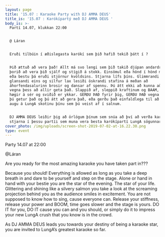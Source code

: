 ```yaml
---
layout: page
title: '15.07 : Karaoke Party with DJ AMMA DEUS'
title_is: '15.07 : Karókípartý með DJ AMMA DEUS '
body_is: >-
  Partí 14.07, klukkan 22:00


  @ Láran


  Eruði tilbúin í æðislegasta karókí sem þið hafið tekið þátt í ? 


  Þið ættuð að vera það! Allt má svo lengi sem þið takið djúpan andardrátt og
  þorið að vera þið sjálf og stígið á stokk. Einsömul eða hönd í hönd með besta
  eða bestu þá eruði stjörnur kvöldsins. Stjarna lífs þíns. Glimmrandi og
  glansandi eins og silfur lax lesiði öskrandi stafina á meðan að
  áhorfendasalurinn brosir og dansar af spennu. Þú átt ekki að kunna að syngja,
  vegna þess að allir geta það. Slappið af, sleppið kraftinum og BAAM, tíminn
  hægir á sér og sviðið er ykkar. GERÐU ÞAÐ fyrir þig, GERÐU ÞAÐ vegna þess að
  þú getur það og þú átt að gera það, eða gerðu það einfaldlega til að gangast í
  augu á LungA skotinu þínu sem þú veist af í salnum. 


  DJ AMMA DEUS leiðir þig að örlögum þínum sem snúa að því að verða karókí
  stjarna í þessu partíi sem muna vera besta karókípartí LungA sögunnar.
cover_photo: /img/uploads/screen-shot-2019-07-02-at-16.22.30.png
type: event
---
```

Party 14.07 at 22:00 

@Láran

Are you ready for the most amazing karaoke you have taken part in??? 

Because you should! Everything is allowed as long as you take a deep breath in and dare to be yourself and step on the stage. Alone or hand in hand with your bestie you are the star of the evening. The star of your life. Glittering and shining like a silvery salmon you take a look at the screaming projection behind you as the audience smiles in excitement. You are not supposed to know how to sing, cause everyone can. Release your stiffness, release your power and BOOM, time goes slower and the stage is yours. DO IT for you, DO IT cause you can and you should, or simply do it to impress your new LungA crush that you know is in the crowd. 

As DJ AMMA DEUS leads you towards your destiny of being a karaoke star, you are invited to LungA’s greatest karaoke so far.
